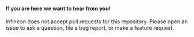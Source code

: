#### If you are here we want to hear from you!

Infineon does not accept pull requests for this repository. Please open an issue to ask a question, file a bug report, or make a feature request.